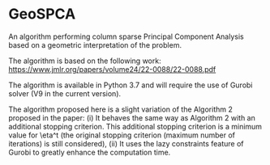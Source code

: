 # GeoSPCA
An algorithm performing column sparse Principal Component Analysis based on a geometric interpretation of the problem.

The algorithm is based on the following work:
https://www.jmlr.org/papers/volume24/22-0088/22-0088.pdf

The algorithm is available in Python 3.7 and will require the use of Gurobi solver (V9 in the current version).

The algorithm proposed here is a slight variation of the Algorithm 2 proposed in the paper:
(i) It behaves the same way as Algorithm 2 with an additional stopping criterion. This additional stopping criterion is a minimum value for \eta^t (the original stopping criterion (maximum number of iterations) is still considered),
(ii) It uses the lazy constraints feature of Gurobi to greatly enhance the computation time.
